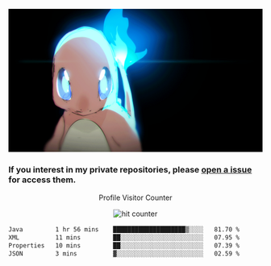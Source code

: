 [gif]: https://raw.githubusercontent.com/uysalserkan/uysalserkan/master/charmander-2.gif

![gif]

### If you interest in my private repositories, please [open a issue](https://github.com/uysalserkan/uysalserkan/issues) for access them.


<div align="center">
<p>Profile Visitor Counter</p>
<img src="https://profile-counter.glitch.me/uysalserkan/count.svg" alt="hit counter" align="center">
</div>

<!--START_SECTION:waka-->
```text
Java         1 hr 56 mins    ████████████████████▒░░░░   81.70 % 
XML          11 mins         ██░░░░░░░░░░░░░░░░░░░░░░░   07.95 % 
Properties   10 mins         ██░░░░░░░░░░░░░░░░░░░░░░░   07.39 % 
JSON         3 mins          ▓░░░░░░░░░░░░░░░░░░░░░░░░   02.59 % 
```
<!--END_SECTION:waka-->

